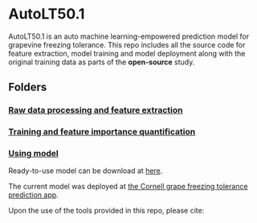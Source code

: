 # AutoLT50.1
AutoLT50.1 is an auto machine learning-empowered prediction model for grapevine freezing tolerance. This repo includes all the source code for feature extraction, model training and model deployment along with the original training data as parts of the __open-source__ study.
## Folders
### [Raw data processing and feature extraction](https://github.com/imbaterry11/AutoLT50.1/tree/main/Raw%20data%20processing%20and%20feature%20extraction)

### [Training and feature importance quantification](https://github.com/imbaterry11/AutoLT50.1/tree/main/Training%20and%20feature%20importance%20quantification)

### [Using model](https://github.com/imbaterry11/AutoLT50.1/tree/main/Using%20model)
Ready-to-use model can be download at [here](https://drive.google.com/drive/folders/1TtA90lvq5PLpSi9TSDXRMa7R1vr0HbDC?usp=sharing).

The current model was deployed at [the Cornell grape freezing tolerance prediction app](https://grapecoldhardiness.shinyapps.io/grape_freezing_tolerance/).

Upon the use of the tools provided in this repo, please cite:  
